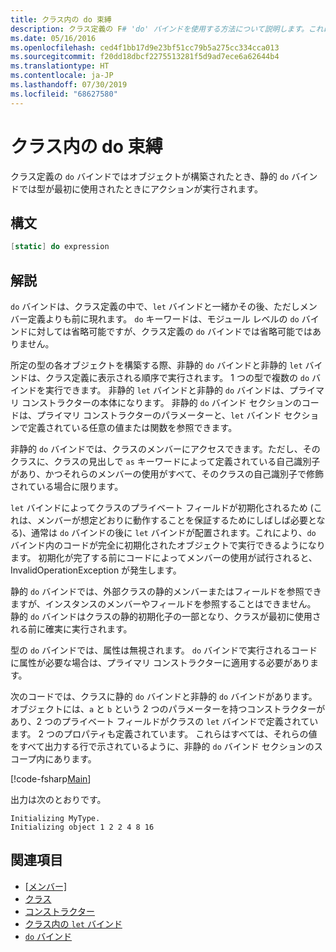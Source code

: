 ```yaml
---
title: クラス内の do 束縛
description: クラス定義の F# 'do' バインドを使用する方法について説明します。これにより、オブジェクトが構築されたとき、または型が最初に使用されたときにアクションが実行されます。
ms.date: 05/16/2016
ms.openlocfilehash: ced4f1bb17d9e23bf51cc79b5a275cc334cca013
ms.sourcegitcommit: f20dd18dbcf2275513281f5d9ad7ece6a62644b4
ms.translationtype: HT
ms.contentlocale: ja-JP
ms.lasthandoff: 07/30/2019
ms.locfileid: "68627580"
---
```

# <a name="do-bindings-in-classes"></a>クラス内の do 束縛

クラス定義の `do` バインドではオブジェクトが構築されたとき、静的 `do` バインドでは型が最初に使用されたときにアクションが実行されます。

## <a name="syntax"></a>構文

```fsharp
[static] do expression
```

## <a name="remarks"></a>解説

`do` バインドは、クラス定義の中で、`let` バインドと一緒かその後、ただしメンバー定義よりも前に現れます。 `do` キーワードは、モジュール レベルの `do` バインドに対しては省略可能ですが、クラス定義の `do` バインドでは省略可能ではありません。

所定の型の各オブジェクトを構築する際、非静的 `do` バインドと非静的 `let` バインドは、クラス定義に表示される順序で実行されます。 1 つの型で複数の `do` バインドを実行できます。 非静的 `let` バインドと非静的 `do` バインドは、プライマリ コンストラクターの本体になります。 非静的 `do` バインド セクションのコードは、プライマリ コンストラクターのパラメーターと、`let` バインド セクションで定義されている任意の値または関数を参照できます。

非静的 `do` バインドでは、クラスのメンバーにアクセスできます。ただし、そのクラスに、クラスの見出しで `as` キーワードによって定義されている自己識別子があり、かつそれらのメンバーの使用がすべて、そのクラスの自己識別子で修飾されている場合に限ります。

`let` バインドによってクラスのプライベート フィールドが初期化されるため (これは、メンバーが想定どおりに動作することを保証するためにしばしば必要となる)、通常は `do` バインドの後に `let` バインドが配置されます。これにより、`do` バインド内のコードが完全に初期化されたオブジェクトで実行できるようになります。 初期化が完了する前にコードによってメンバーの使用が試行されると、InvalidOperationException が発生します。

静的 `do` バインドでは、外部クラスの静的メンバーまたはフィールドを参照できますが、インスタンスのメンバーやフィールドを参照することはできません。 静的 `do` バインドはクラスの静的初期化子の一部となり、クラスが最初に使用される前に確実に実行されます。

型の `do` バインドでは、属性は無視されます。 `do` バインドで実行されるコードに属性が必要な場合は、プライマリ コンストラクターに適用する必要があります。

次のコードでは、クラスに静的 `do` バインドと非静的 `do` バインドがあります。 オブジェクトには、`a` と `b` という 2 つのパラメーターを持つコンストラクターがあり、2 つのプライベート フィールドがクラスの `let` バインドで定義されています。 2 つのプロパティも定義されています。 これらはすべては、それらの値をすべて出力する行で示されているように、非静的 `do` バインド セクションのスコープ内にあります。

[!code-fsharp[Main](~/samples/snippets/fsharp/lang-ref-1/snippet3101.fs)]

出力は次のとおりです。

```console
Initializing MyType.
Initializing object 1 2 2 4 8 16
```

## <a name="see-also"></a>関連項目

- [[メンバー]](index.md)
- [クラス](../classes.md)
- [コンストラクター](constructors.md)
- [クラス内の `let` バインド](let-bindings-in-classes.md)
- [`do` バインド](../functions/do-Bindings.md)
